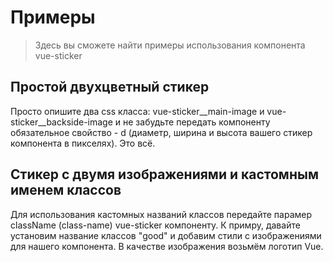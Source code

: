 # Примеры

> Здесь вы сможете найти примеры использования компонента vue-sticker

## Простой двухцветный стикер

Просто опишите два css класса: vue-sticker__main-image и vue-sticker__backside-image и не забудьте передать компоненту обязательное свойство - d (диаметр, ширина и высота вашего стикер компонента в пикселях). Это всё.

<vuep template="#simpledemo"></vuep>
<script v-pre type="text/x-template" id="simpledemo">
<style>
.vue-sticker__main-image {
  background-color: red;
}

.vue-sticker__backside-image {
  background-color: orange
}
</style>

<template>
  <vue-sticker :d="200"></vue-sticker>
</template>

<script>
  Vue.use(VueSticker)
</script>
</script>

## Стикер с двумя изображениями и кастомным именем классов

Для использования кастомных названий классов передайте парамер className (class-name) vue-sticker компоненту. К примру, давайте установим название классов "good" и добавим стили с изображениями для нашего компонента. В качестве изображения возьмём логотип Vue.

<vuep template="#withimage"></vuep>
<script v-pre type="text/x-template" id="withimage">
<style>
.good__main-image,
.good__backside-image {
  background-color: rgba(0, 0, 0, .05);
  background-image: url(https://vuejs.org/images/logo.png);
  background-repeat: no-repeat;
  background-size: contain;
  background-origin: center;
}

.good__backside-image {
  opacity: .7
}
</style>

<template>
  <vue-sticker :d="200" class-name="good"></vue-sticker>
</template>

<script>
  Vue.use(VueSticker)
</script>
</script>
